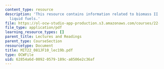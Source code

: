 ```yaml
---
content_type: resource
description: 'This resource contains information related to biomass II: Producing
  liquid fuels.'
file: https://ol-ocw-studio-app-production.s3.amazonaws.com/courses/22-081j-introduction-to-sustainable-energy-fall-2010/62854a6d00920579189ca8506e2c36af_MIT22_081JF10_lec19b.pdf
file_type: application/pdf
learning_resource_types: []
parent_title: Lectures and Readings
parent_type: CourseSection
resourcetype: Document
title: MIT22_081JF10_lec19b.pdf
type: OCWFile
uid: 62854a6d-0092-0579-189c-a8506e2c36af
---
```

